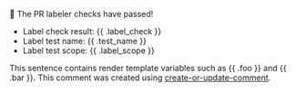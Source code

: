 :rocket: The PR labeler checks have passed!
- Label check result: {{ .label_check }}
- Label test name:    {{ .test_name }}
- Label test scope:   {{ .label_scope }}


This sentence contains render template variables such as {{ .foo }} and {{ .bar }}. This comment was created using [create-or-update-comment][1].

[1]: https://github.com/rwaight/actions/tree/main/github/create-or-update-comment